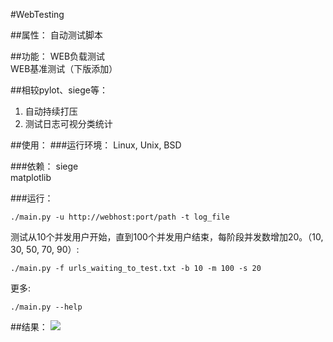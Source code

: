 #WebTesting

##属性：
自动测试脚本

##功能：
WEB负载测试  
WEB基准测试（下版添加）

##相较pylot、siege等：

1. 自动持续打压
2. 测试日志可视分类统计

##使用：
###运行环境：
Linux, Unix, BSD

###依赖：
siege  
matplotlib

###运行：

    ./main.py -u http://webhost:port/path -t log_file

测试从10个并发用户开始，直到100个并发用户结束，每阶段并发数增加20。（10, 30, 50, 70, 90）:

    ./main.py -f urls_waiting_to_test.txt -b 10 -m 100 -s 20

更多:

    ./main.py --help

##结果：
![](https://cloud.githubusercontent.com/assets/2333186/6519475/79b8ea6c-c3ef-11e4-95c4-abfa78eb01e0.png)
